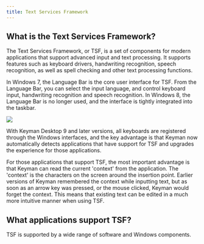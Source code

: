 ```yaml
---
title: Text Services Framework
---
```


## What is the Text Services Framework?

The Text Services Framework, or TSF, is a set of components for modern
applications that support advanced input and text processing. It
supports features such as keyboard drivers, handwriting recognition,
speech recognition, as well as spell checking and other text processing
functions.

In Windows 7, the Language Bar is the core user interface for TSF. From
the Language Bar, you can select the input language, and control
keyboard input, handwriting recognition and speech recognition. In
Windows 8, the Language Bar is no longer used, and the interface is
tightly integrated into the taskbar.

![](desktop_images/language-bar.png)

With Keyman Desktop 9 and later versions, all keyboards are registered
through the Windows interfaces, and the key advantage is that Keyman now
automatically detects applications that have support for TSF and
upgrades the experience for those applications.

For those applications that support TSF, the most important advantage is
that Keyman can read the current 'context' from the application. The
'context' is the characters on the screen around the insertion point.
Earlier versions of Keyman remembered the context while inputting text,
but as soon as an arrow key was pressed, or the mouse clicked, Keyman
would forget the context. This means that existing text can be edited in
a much more intuitive manner when using TSF.

## What applications support TSF?

TSF is supported by a wide range of software and Windows components.
